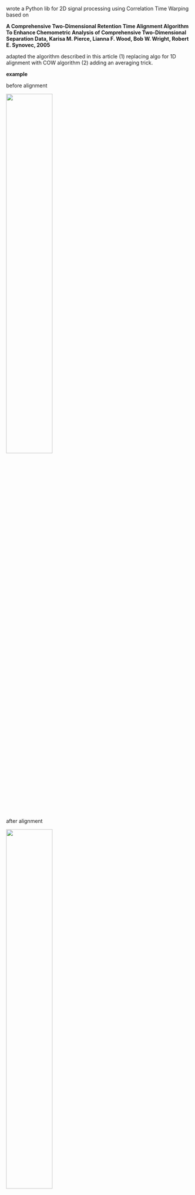 wrote a Python lib for 2D signal processing using Correlation Time Warping based on 

**A Comprehensive Two-Dimensional Retention Time Alignment Algorithm To Enhance Chemometric Analysis of Comprehensive Two-Dimensional Separation Data, Karisa M. Pierce, Lianna F. Wood, Bob W. Wright, Robert E. Synovec, 2005**

adapted the algorithm described in this article (1) replacing algo for 1D alignment with COW algorithm (2) adding an averaging trick.

**example**

before alignment 

<img src="https://user-images.githubusercontent.com/89974426/135759447-b96bb84a-b82c-40ed-98bd-4df27354b97f.png" width=50% height=50%>

after alignment

<img src="https://user-images.githubusercontent.com/89974426/135759457-25943bf0-9589-4384-96e7-bb0a2ab86957.png" width=50% height=50%>

